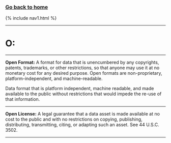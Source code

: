 ### **[Go back to home](https://ironrico.github.io/TestGlossary/)**

{% include nav1.html %}
___

# **O:** 
___


**Open Format:** 
A format for data that is unencumbered by any copyrights, patents, trademarks, or other restrictions, 
so that anyone may use it at no monetary cost for any desired purpose. Open formats are non-proprietary, 
platform-independent, and machine-readable.

Data format that is platform independent, machine readable, and made available to the public without 
restrictions that would impede the re-use of that information. 
___


**Open License:** 
A legal guarantee that a data asset is made available at no cost to the public and with no restrictions on 
copying, publishing, distributing, transmitting, citing, or adapting such an asset. See 44 U.S.C. 3502.
___








